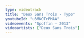 ```yaml
---
type: videotrack
title: "Deux Sans Trois - Typo"
youtubeId: "u3MKOTrPMAA"
videoevents: "Spoffin — 2013"
videoartists: ["Deux Sans Trois"]
---
```

